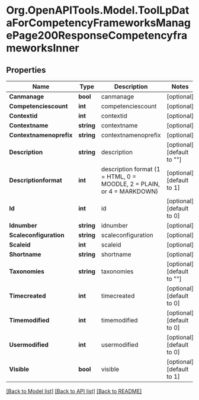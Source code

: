 # Org.OpenAPITools.Model.ToolLpDataForCompetencyFrameworksManagePage200ResponseCompetencyframeworksInner

## Properties

Name | Type | Description | Notes
------------ | ------------- | ------------- | -------------
**Canmanage** | **bool** | canmanage | [optional] 
**Competenciescount** | **int** | competenciescount | [optional] 
**Contextid** | **int** | contextid | [optional] 
**Contextname** | **string** | contextname | [optional] 
**Contextnamenoprefix** | **string** | contextnamenoprefix | [optional] 
**Description** | **string** | description | [optional] [default to ""]
**Descriptionformat** | **int** | description format (1 &#x3D; HTML, 0 &#x3D; MOODLE, 2 &#x3D; PLAIN, or 4 &#x3D; MARKDOWN) | [optional] [default to 1]
**Id** | **int** | id | [optional] [default to 0]
**Idnumber** | **string** | idnumber | [optional] 
**Scaleconfiguration** | **string** | scaleconfiguration | [optional] 
**Scaleid** | **int** | scaleid | [optional] 
**Shortname** | **string** | shortname | [optional] 
**Taxonomies** | **string** | taxonomies | [optional] [default to ""]
**Timecreated** | **int** | timecreated | [optional] [default to 0]
**Timemodified** | **int** | timemodified | [optional] [default to 0]
**Usermodified** | **int** | usermodified | [optional] [default to 0]
**Visible** | **bool** | visible | [optional] [default to 1]

[[Back to Model list]](../README.md#documentation-for-models) [[Back to API list]](../README.md#documentation-for-api-endpoints) [[Back to README]](../README.md)

